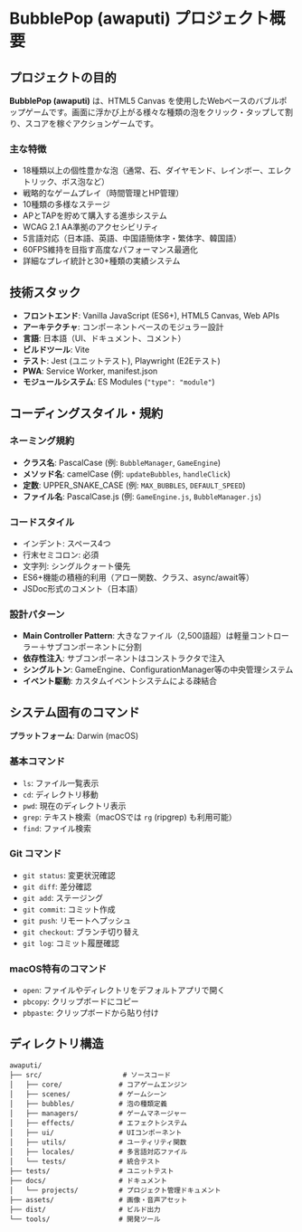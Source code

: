 # BubblePop (awaputi) プロジェクト概要

## プロジェクトの目的
**BubblePop (awaputi)** は、HTML5 Canvas を使用したWebベースのバブルポップゲームです。画面に浮かび上がる様々な種類の泡をクリック・タップして割り、スコアを稼ぐアクションゲームです。

### 主な特徴
- 18種類以上の個性豊かな泡（通常、石、ダイヤモンド、レインボー、エレクトリック、ボス泡など）
- 戦略的なゲームプレイ（時間管理とHP管理）
- 10種類の多様なステージ
- APとTAPを貯めて購入する進歩システム
- WCAG 2.1 AA準拠のアクセシビリティ
- 5言語対応（日本語、英語、中国語簡体字・繁体字、韓国語）
- 60FPS維持を目指す高度なパフォーマンス最適化
- 詳細なプレイ統計と30+種類の実績システム

## 技術スタック
- **フロントエンド**: Vanilla JavaScript (ES6+), HTML5 Canvas, Web APIs
- **アーキテクチャ**: コンポーネントベースのモジュラー設計
- **言語**: 日本語（UI、ドキュメント、コメント）
- **ビルドツール**: Vite
- **テスト**: Jest (ユニットテスト), Playwright (E2Eテスト)
- **PWA**: Service Worker, manifest.json
- **モジュールシステム**: ES Modules (`"type": "module"`)

## コーディングスタイル・規約
### ネーミング規約
- **クラス名**: PascalCase (例: `BubbleManager`, `GameEngine`)
- **メソッド名**: camelCase (例: `updateBubbles`, `handleClick`)
- **定数**: UPPER_SNAKE_CASE (例: `MAX_BUBBLES`, `DEFAULT_SPEED`)
- **ファイル名**: PascalCase.js (例: `GameEngine.js`, `BubbleManager.js`)

### コードスタイル
- インデント: スペース4つ
- 行末セミコロン: 必須
- 文字列: シングルクォート優先
- ES6+機能の積極的利用（アロー関数、クラス、async/await等）
- JSDoc形式のコメント（日本語）

### 設計パターン
- **Main Controller Pattern**: 大きなファイル（2,500語超）は軽量コントローラー＋サブコンポーネントに分割
- **依存性注入**: サブコンポーネントはコンストラクタで注入
- **シングルトン**: GameEngine、ConfigurationManager等の中央管理システム
- **イベント駆動**: カスタムイベントシステムによる疎結合

## システム固有のコマンド
**プラットフォーム**: Darwin (macOS)

### 基本コマンド
- `ls`: ファイル一覧表示
- `cd`: ディレクトリ移動
- `pwd`: 現在のディレクトリ表示
- `grep`: テキスト検索（macOSでは `rg` (ripgrep) も利用可能）
- `find`: ファイル検索

### Git コマンド
- `git status`: 変更状況確認
- `git diff`: 差分確認
- `git add`: ステージング
- `git commit`: コミット作成
- `git push`: リモートへプッシュ
- `git checkout`: ブランチ切り替え
- `git log`: コミット履歴確認

### macOS特有のコマンド
- `open`: ファイルやディレクトリをデフォルトアプリで開く
- `pbcopy`: クリップボードにコピー
- `pbpaste`: クリップボードから貼り付け

## ディレクトリ構造
```
awaputi/
├── src/                    # ソースコード
│   ├── core/              # コアゲームエンジン
│   ├── scenes/            # ゲームシーン
│   ├── bubbles/           # 泡の種類定義
│   ├── managers/          # ゲームマネージャー
│   ├── effects/           # エフェクトシステム
│   ├── ui/                # UIコンポーネント
│   ├── utils/             # ユーティリティ関数
│   ├── locales/           # 多言語対応ファイル
│   └── tests/             # 統合テスト
├── tests/                 # ユニットテスト
├── docs/                  # ドキュメント
│   └── projects/          # プロジェクト管理ドキュメント
├── assets/                # 画像・音声アセット
├── dist/                  # ビルド出力
└── tools/                 # 開発ツール
```